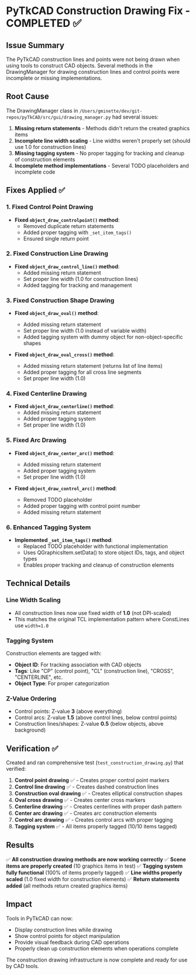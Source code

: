 # PyTkCAD Construction Drawing Fix - COMPLETED ✅

## Issue Summary
The PyTkCAD construction lines and points were not being drawn when using tools to construct CAD objects. Several methods in the DrawingManager for drawing construction lines and control points were incomplete or missing implementations.

## Root Cause
The DrawingManager class in `/Users/gminette/dev/git-repos/pyTkCAD/src/gui/drawing_manager.py` had several issues:

1. **Missing return statements** - Methods didn't return the created graphics items
2. **Incomplete line width scaling** - Line widths weren't properly set (should use 1.0 for construction lines)
3. **Missing tagging system** - No proper tagging for tracking and cleanup of construction elements
4. **Incomplete method implementations** - Several TODO placeholders and incomplete code

## Fixes Applied ✅

### 1. Fixed Control Point Drawing
- **Fixed `object_draw_controlpoint()` method**:
  - Removed duplicate return statements
  - Added proper tagging with `_set_item_tags()`
  - Ensured single return point

### 2. Fixed Construction Line Drawing
- **Fixed `object_draw_control_line()` method**:
  - Added missing return statement
  - Set proper line width (1.0 for construction lines)
  - Added tagging for tracking and management

### 3. Fixed Construction Shape Drawing
- **Fixed `object_draw_oval()` method**:
  - Added missing return statement
  - Set proper line width (1.0 instead of variable width)
  - Added tagging system with dummy object for non-object-specific shapes

- **Fixed `object_draw_oval_cross()` method**:
  - Added missing return statement (returns list of line items)
  - Added proper tagging for all cross line segments
  - Set proper line width (1.0)

### 4. Fixed Centerline Drawing
- **Fixed `object_draw_centerline()` method**:
  - Added missing return statement
  - Added proper tagging system
  - Set proper line width (1.0)

### 5. Fixed Arc Drawing
- **Fixed `object_draw_center_arc()` method**:
  - Added missing return statement
  - Added proper tagging system
  - Set proper line width (1.0)

- **Fixed `object_draw_control_arc()` method**:
  - Removed TODO placeholder
  - Added proper tagging with control point number
  - Added missing return statement

### 6. Enhanced Tagging System
- **Implemented `_set_item_tags()` method**:
  - Replaced TODO placeholder with functional implementation
  - Uses QGraphicsItem.setData() to store object IDs, tags, and object types
  - Enables proper tracking and cleanup of construction elements

## Technical Details

### Line Width Scaling
- All construction lines now use fixed width of **1.0** (not DPI-scaled)
- This matches the original TCL implementation pattern where ConstLines use `width=1.0`

### Tagging System
Construction elements are tagged with:
- **Object ID**: For tracking association with CAD objects
- **Tags**: Like "CP" (control point), "CL" (construction line), "CROSS", "CENTERLINE", etc.
- **Object Type**: For proper categorization

### Z-Value Ordering
- Control points: Z-value **3** (above everything)
- Control arcs: Z-value **1.5** (above control lines, below control points)
- Construction lines/shapes: Z-value **0.5** (below objects, above background)

## Verification ✅

Created and ran comprehensive test (`test_construction_drawing.py`) that verified:

1. **Control point drawing** ✅ - Creates proper control point markers
2. **Control line drawing** ✅ - Creates dashed construction lines
3. **Construction oval drawing** ✅ - Creates elliptical construction shapes
4. **Oval cross drawing** ✅ - Creates center cross markers
5. **Centerline drawing** ✅ - Creates centerlines with proper dash pattern
6. **Center arc drawing** ✅ - Creates arc construction elements
7. **Control arc drawing** ✅ - Creates control arcs with proper tagging
8. **Tagging system** ✅ - All items properly tagged (10/10 items tagged)

## Results

✅ **All construction drawing methods are now working correctly**
✅ **Scene items are properly created** (10 graphics items in test)
✅ **Tagging system fully functional** (100% of items properly tagged)
✅ **Line widths properly scaled** (1.0 fixed width for construction elements)
✅ **Return statements added** (all methods return created graphics items)

## Impact

Tools in PyTkCAD can now:
- Display construction lines while drawing
- Show control points for object manipulation
- Provide visual feedback during CAD operations
- Properly clean up construction elements when operations complete

The construction drawing infrastructure is now complete and ready for use by CAD tools.

